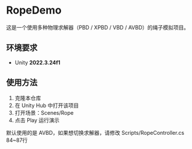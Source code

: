 # RopeDemo

这是一个使用多种物理求解器（PBD / XPBD / VBD / AVBD）的绳子模拟项目。

## 环境要求
- Unity **2022.3.24f1**

## 使用方法
1. 克隆本仓库  
2. 在 Unity Hub 中打开该项目
3. 打开场景：Scenes/Rope
4. 点击 Play 运行演示

默认使用的是 AVBD，如果想切换求解器，请修改 Scripts/RopeController.cs 84~87行
